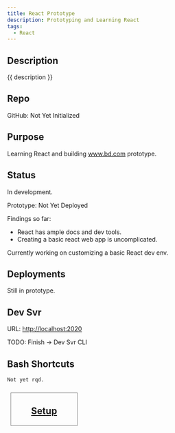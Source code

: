 ```yaml
---
title: React Prototype
description: Prototyping and Learning React
tags: 
  - React
---
```


## Description

{{ description }}

## Repo

GitHub: Not Yet Initialized

## Purpose

Learning React and building www.bd.com prototype.  

## Status

In development.

Prototype: Not Yet Deployed

Findings so far:

- React has ample docs and dev tools.  
- Creating a basic react web app is uncomplicated.

Currently working on customizing a basic React dev env.

## Deployments

Still in prototype.

## Dev Svr 

URL: [http://localhost:2020](http://localhost:2020)

 TODO: Finish -> Dev Svr CLI

## Bash Shortcuts

```txt
Not yet rqd.
```

<style>
.outter-container {
  padding: 0.5rem;
  display: grid;
  grid-template-columns: 1fr 1fr 1fr; /* Fractional  */
  gap: 10px;
    /* column-gap: 10px; 
    row-gap: 20px; */
}

.item-00 {
  text-align: center;
  border: 0.25px solid gray;
}
</style>

<div class="outter-container">
    <div class="item-00 box1"><h2><a href="setup/"><p>Setup</p></a></h2></div>
</div>

